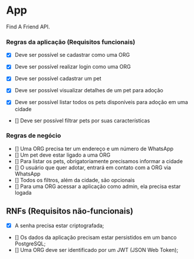 # App

Find A Friend API.

### Regras da aplicação (Requisitos funcionais)

- [x] Deve ser possível se cadastrar como uma ORG
- [x] Deve ser possível realizar login como uma ORG

- [x] Deve ser possível cadastrar um pet
- [x] Deve ser possível visualizar detalhes de um pet para adoção
- [x] Deve ser possível listar todos os pets disponíveis para adoção em uma cidade
- [] Deve ser possível filtrar pets por suas características


### Regras de negócio

- [] Uma ORG precisa ter um endereço e um número de WhatsApp
- [] Um pet deve estar ligado a uma ORG
- [] Para listar os pets, obrigatoriamente precisamos informar a cidade
- [] O usuário que quer adotar, entrará em contato com a ORG via WhatsApp
- [] Todos os filtros, além da cidade, são opcionais
- [] Para uma ORG acessar a aplicação como admin, ela precisa estar logada

## RNFs (Requisitos não-funcionais)

- [x] A senha  precisa estar criptografada;
- [] Os dados da aplicação precisam estar persistidos em um banco PostgreSQL;
- [] Uma ORG deve ser identificado por um JWT (JSON Web Token);